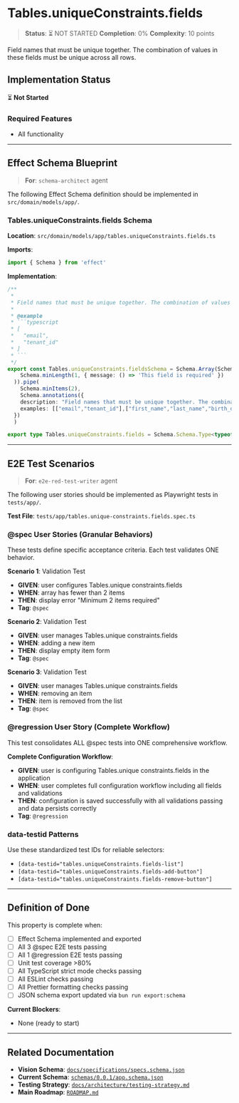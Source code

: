 # Tables.uniqueConstraints.fields

> **Status**: ⏳ NOT STARTED
> **Completion**: 0%
> **Complexity**: 10 points

Field names that must be unique together. The combination of values in these fields must be unique across all rows.

## Implementation Status

⏳ **Not Started**

### Required Features

- All functionality

---

## Effect Schema Blueprint

> **For**: `schema-architect` agent

The following Effect Schema definition should be implemented in `src/domain/models/app/`.

### Tables.uniqueConstraints.fields Schema

**Location**: `src/domain/models/app/tables.uniqueConstraints.fields.ts`

**Imports**:

```typescript
import { Schema } from 'effect'
```

**Implementation**:

````typescript
/**
 *
 * Field names that must be unique together. The combination of values in these fields must be unique across all rows.
 *
 * @example
 * ```typescript
 * [
 *   "email",
 *   "tenant_id"
 * ]
 * ```
 */
export const Tables.uniqueConstraints.fieldsSchema = Schema.Array(Schema.String.pipe(
    Schema.minLength(1, { message: () => 'This field is required' })
  )).pipe(
    Schema.minItems(2),
    Schema.annotations({
    description: "Field names that must be unique together. The combination of values in these fields must be unique across all rows.",
    examples: [["email","tenant_id"],["first_name","last_name","birth_date"]]
  })
  )

export type Tables.uniqueConstraints.fields = Schema.Schema.Type<typeof Tables.uniqueConstraints.fieldsSchema>
````

---

## E2E Test Scenarios

> **For**: `e2e-red-test-writer` agent

The following user stories should be implemented as Playwright tests in `tests/app/`.

**Test File**: `tests/app/tables.unique-constraints.fields.spec.ts`

### @spec User Stories (Granular Behaviors)

These tests define specific acceptance criteria. Each test validates ONE behavior.

**Scenario 1**: Validation Test

- **GIVEN**: user configures Tables.unique constraints.fields
- **WHEN**: array has fewer than 2 items
- **THEN**: display error "Minimum 2 items required"
- **Tag**: `@spec`

**Scenario 2**: Validation Test

- **GIVEN**: user manages Tables.unique constraints.fields
- **WHEN**: adding a new item
- **THEN**: display empty item form
- **Tag**: `@spec`

**Scenario 3**: Validation Test

- **GIVEN**: user manages Tables.unique constraints.fields
- **WHEN**: removing an item
- **THEN**: item is removed from the list
- **Tag**: `@spec`

### @regression User Story (Complete Workflow)

This test consolidates ALL @spec tests into ONE comprehensive workflow.

**Complete Configuration Workflow**:

- **GIVEN**: user is configuring Tables.unique constraints.fields in the application
- **WHEN**: user completes full configuration workflow including all fields and validations
- **THEN**: configuration is saved successfully with all validations passing and data persists correctly
- **Tag**: `@regression`

### data-testid Patterns

Use these standardized test IDs for reliable selectors:

- `[data-testid="tables.uniqueConstraints.fields-list"]`
- `[data-testid="tables.uniqueConstraints.fields-add-button"]`
- `[data-testid="tables.uniqueConstraints.fields-remove-button"]`

---

## Definition of Done

This property is complete when:

- [ ] Effect Schema implemented and exported
- [ ] All 3 @spec E2E tests passing
- [ ] All 1 @regression E2E tests passing
- [ ] Unit test coverage >80%
- [ ] All TypeScript strict mode checks passing
- [ ] All ESLint checks passing
- [ ] All Prettier formatting checks passing
- [ ] JSON schema export updated via `bun run export:schema`

**Current Blockers**:

- None (ready to start)

---

## Related Documentation

- **Vision Schema**: [`docs/specifications/specs.schema.json`](../specs.schema.json)
- **Current Schema**: [`schemas/0.0.1/app.schema.json`](../../schemas/0.0.1/app.schema.json)
- **Testing Strategy**: [`docs/architecture/testing-strategy.md`](../../architecture/testing-strategy.md)
- **Main Roadmap**: [`ROADMAP.md`](../../../ROADMAP.md)
